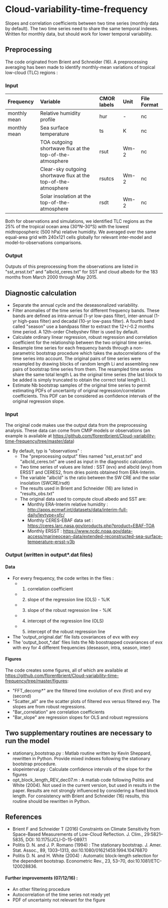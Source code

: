 # Cloud-variability-time-frequency
Slopes and correlation coefficients between two time series (monthly data by default).
The two time series need to share the same temporal indexes. Written for monthly data, but should work for lower temporal variability.

## Preprocessing
The code originated from Brient and Schneider (16). 
A preprocessing averaging has been made to identify monthly-mean variations of tropical low-cloud (TLC) regions :

### Input
| Frequency | Variable | CMOR labels | Unit | File Format |
|:----------|:-----------------------------|:-------------|:------|:------------|
| monthly mean | Relative humidity profile  | hur     |  -    | nc
| monthly mean | Sea surface temperature  | ts     |  K    | nc
|  | TOA outgoing shortwave flux at the top-of-the-atmosphere  | rsut     |  Wm-2    | nc
|  | Clear-sky outgoing shortwave flux at the top-of-the-atmosphere  | rsutcs     |  Wm-2    | nc
|  | Solar insolation  at the top-of-the-atmosphere   | rsdt     |  Wm-2    | nc

Both for observations and simulations, we identified TLC regions as the 25% of the tropical ocean area (30°N–30°S) with the lowest midtropospheric (500 hPa) relative humidity. 
We averaged over the same equal-area grid with 240x121 cells globally for relevant inter-model and model-to-observations comparisons.

### Output
Outputs of this preprocessing from the observations are listed in  "sst_ersst.txt" and "albcld_ceres.txt" for SST and cloud albedo for the 183 months from March 2000 through May 2015.

  
## Diagnostic calculation
- Separate the annual cycle and the deseasonalized variability.
- Filter anomalies of the time series for different frequency bands. 
These bands are defined as intra-annual (1-yr low-pass filter), inter-annual (1-yr high-pass filter) and decadal (10-yr low-pass filter). 
A fourth band called "season" use a bandpass filter to extract the 12+/-0.2 months time period. A 12th-order Chebyshev filter is used by default.
- Calculate ordinary linear regression, robust regression and correlation coefficient for the relationship between the two original time series.
- Resample time series for each frequency bands through a non-parametric bootstrap procedure which takes the autocorrelations of the
time series into account. 
The original pairs of time series were resampled by drawing blocks of random length Li and assembling new pairs of bootstrap time series from them.
The resampled time series share the same total length L as the original time series (the last block to be added is simply truncated to obtain the correct total length L).
- Estimate Nb bootstrap samples of the original time series to permit estimating PDFs of uncertainty of original regression/correlation coefficients.
This PDF can be considered as confidence intervals of the original regression slope.

### Input
The original code makes use the output data from the preprocessing analysis. 
These data can come from CMIP models or observations (an example is available at https://github.com/florentbrient/Cloud-variability-time-frequency/tree/master/data)

- By default, typ is "observations" :
  - The "preprocessing output" files named "sst_ersst.txt" and "albcld_ceres.txt" are used as input in the diagnostic calculation.
  - Two time series of values are listed : SST (evx) and albcld (evy) from ERSST and CERES2, from dries points obtained from ERA-Interim.
  - The variable "albcld" is the ratio between the SW CRE and the solar insolation (SWCRE/rsdt)
  - The results used in Brient and Schneider (16) are listed in "results_obs.txt"
  - The original data used to compute cloud albedo and SST are:
    - Monthly ERA-Interim relative humidity : http://apps.ecmwf.int/datasets/data/interim-full-daily/levtype=sfc/
    - Monthly CERES-EBAF data set : https://ceres.larc.nasa.gov/products.php?product=EBAF-TOA
    - Monthly ERSST : https://www.ncdc.noaa.gov/data-access/marineocean-data/extended-reconstructed-sea-surface-temperature-ersst-v3b

### Output (written in output*.dat files)

#### Data
- For every frequency, the code writes in the files :
	- 1. correlation coefficient
	- 2. slope of the regression line (OLS) - %/K
	- 3. slope of the robust regression line - %/K
	- 4. intercept of the regression line (OLS)
	- 5. intercept of the robust regression line
- The 'output_original.dat' file lists covariances of evx with evy
- The 'output_boot_*.dat' files lists the Nb boostrapped covariances of evx with evy for 4 different frequencies (deseason, intra, season, inter)

#### Figures
The code creates some figures, all of which are available at https://github.com/florentbrient/Cloud-variability-time-frequency/tree/master/figures:
- "FFT_decomp*" are the filtered time evolution of evx (first) and evy (second)
- "Scatter_all" are the scatter plots of filtered evx versus filtered evy. The slopes are from robust regressions.
- "Bar_correlation" are correlation coefficients
- "Bar_slope" are regression slopes for OLS and robust regressions

## Two supplementary routines are necessary to run the model
- stationary_bootstrap.py : Matlab routine written by Kevin Sheppard, rewritten in Python. Provide mixed indexes following the stationary bootstrap procedure.
- slopeinterval.py : Calculate confidence intervals of the slope for the figures
- opt_block_length_REV_dec07.m : A matlab code following Politis and White (2004). Not used in the current version, but used in results in the paper. Results are not strongly influenced by considering a fixed block length. For consistency with Brient and Schneider (16) results, this routine should be rewritten in Python.

References
----------

* Brient F and Schneider T (2016) Constraints on Climate Sensitivity from Space-Based Measurements of Low-Cloud Reflection. J. Clim., 29:5821–5835, DOI: 10.1175/JCLI-D-15-0897.1
* Politis D. N. and J. P. Romano (1994) : The stationary bootstrap. J. Amer. Stat. Assoc., 89, 1303–1313, doi:10.1080/01621459.1994.10476870
* Politis D. N. and H. White (2004) : Automatic block-length selection for the dependent bootstrap. Econometric Rev., 23, 53–70, doi:10.1081/ETC-120028836.


#### Further improvements (07/12/16) :
- An other filtering procedure
- Autocorrelation of the time series not ready yet
- PDF of uncertainty not relevant for the figure